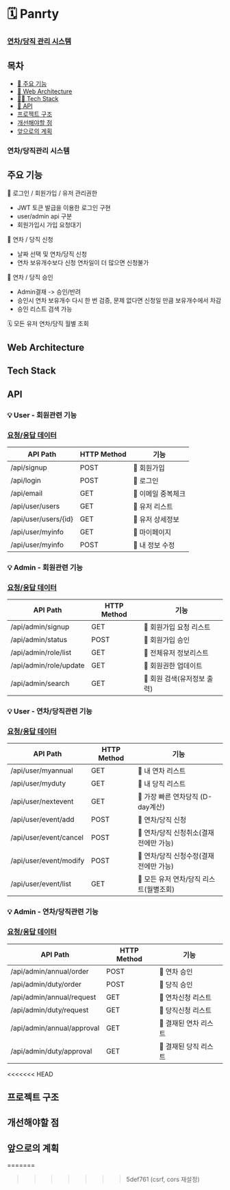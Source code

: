 # 🗓️ Panrty
### [연차/당직 관리 시스템](https://github.com/MiniTeam6/MiniProject_BE)

## 목차
* [🧾 주요 기능](#주요-기능)<br>
* [🔨 Web Architecture](#Web-Architecture)<br>
* [🤹‍♂ Tech Stack](#🤹‍Tech-Stack)<br>
* [📜 API](#API)<br>
* [프로젝트 구조](#프로젝트-구조)<br>
* [개선해야할 점](#개선해야할-점)<br>
* [앞으로의 계획](#앞으로의-계획)<br>

### 연차/당직관리 시스템

## 주요 기능
🔐  로그인 / 회원가입 / 유저 관리권한
- JWT 토큰 발급을 이용한 로그인 구현
- user/admin api 구분
- 회원가입시 가입 요청대기 

📇 연차 / 당직 신청
- 날짜 선택 및 연차/당직 신청
- 연차 보유개수보다 신청 연차일이 더 많으면 신청불가

📨 연차 / 당직 승인
- Admin결재 -> 승인/반려 
- 승인시 연차 보유개수 다시 한 번 검증, 문제 없다면 신청일 만큼 보유개수에서 차감
- 승인 리스트 검색 가능

🗓️ 모든 유저 연차/당직 월별 조회


## Web Architecture
## Tech Stack
## API
### 💡 User - 회원관련 기능
### [요청/응답 데이터](https://github.com/MiniTeam6/MiniProject_BE/wiki/%F0%9F%91%A9%F0%9F%8F%BB%E2%80%8D%F0%9F%92%BB-%EC%9A%94%EC%B2%AD-%EC%9D%91%EB%8B%B5-%EB%8D%B0%EC%9D%B4%ED%84%B0(%ED%9A%8C%EC%9B%90%EA%B4%80%EB%A0%A8-%EA%B8%B0%EB%8A%A5))
|API Path|HTTP Method|기능|
|------|---|---|
|/api/signup|POST|🌟 회원가입|
|/api/login|POST|🌟 로그인|
|/api/email|GET|🌟 이메일 중복체크|
|/api/user/users|GET|🌟 유저 리스트|
|/api/user/users/{id}|GET|🌟 유저 상세정보|
|/api/user/myinfo|GET|🌟 마이페이지|
|/api/user/myinfo|POST|🌟 내 정보 수정|

### 💡 Admin - 회원관련 기능
### [요청/응답 데이터](https://github.com/MiniTeam6/MiniProject_BE/wiki/%F0%9F%91%A9%F0%9F%8F%BB%E2%80%8D%F0%9F%92%BB-%EC%9A%94%EC%B2%AD-%EC%9D%91%EB%8B%B5%EB%8D%B0%EC%9D%B4%ED%84%B0(%ED%9A%8C%EC%9B%90-%EA%B4%80%EB%A0%A8%EA%B8%B0%EB%8A%A5)ADMIN)
|API Path|HTTP Method|기능|
|------|---|---|
|/api/admin/signup|GET|💖 회원가입 요청 리스트|
|/api/admin/status|POST|💖 회원가입 승인|
|/api/admin/role/list|GET|💖 전체유저 정보리스트|
|/api/admin/role/update|GET|💖 회원권한 업데이트|
|/api/admin/search|GET|💖 회원 검색(유저정보 출력)|

### 💡 User - 연차/당직관련 기능
### [요청/응답 데이터](https://github.com/MiniTeam6/MiniProject_BE/wiki/%F0%9F%91%A9%F0%9F%8F%BB%E2%80%8D%F0%9F%92%BB-%EC%9A%94%EC%B2%AD-%EC%9D%91%EB%8B%B5%EB%8D%B0%EC%9D%B4%ED%84%B0-(%EC%97%B0%EC%B0%A8-%EB%8B%B9%EC%A7%81-%EA%B4%80%EB%A0%A8-%EA%B8%B0%EB%8A%A5))
|API Path|HTTP Method|기능|
|------|---|---|
|/api/user/myannual|GET|🌟 내 연차 리스트|
|/api/user/myduty|GET|🌟 내 당직 리스트|
|/api/user/nextevent|GET|🌟 가장 빠른 연차당직 (D-day계산)|
|/api/user/event/add|POST|🌟 연차/당직 신청|
|/api/user/event/cancel|POST|🌟 연차/당직 신청취소(결재 전에만 가능)|
|/api/user/event/modify|POST|🌟 연차/당직 신청수정(결재 전에만 가능)|
|/api/user/event/list|GET|🌟 모든 유저 연차/당직 리스트(월별조회)|


### 💡 Admin - 연차/당직관련 기능
### [요청/응답 데이터](https://github.com/MiniTeam6/MiniProject_BE/wiki/%F0%9F%91%A9%F0%9F%8F%BB%E2%80%8D%F0%9F%92%BB-%EC%9A%94%EC%B2%AD-%EC%9D%91%EB%8B%B5%EB%8D%B0%EC%9D%B4%ED%84%B0(%EC%97%B0%EC%B0%A8-%EB%8B%B9%EC%A7%81%EA%B4%80%EB%A0%A8%EA%B8%B0%EB%8A%A5)_ADMIN)
|API Path|HTTP Method|기능|
|------|---|---|
|/api/admin/annual/order|POST|💖 연차 승인|
|/api/admin/duty/order|POST|💖 당직 승인|
|/api/admin/annual/request|GET|💖 연차신청 리스트|
|/api/admin/duty/request|GET|💖 당직신청 리스트|
|/api/admin/annual/approval|GET|💖 결재된 연차 리스트|
|/api/admin/duty/approval|GET|💖 결재된 당직 리스트|
<<<<<<< HEAD

## 프로젝트 구조
## 개선해야할 점
## 앞으로의 계획
=======
>>>>>>> 5def761 (csrf, cors 재설정)
